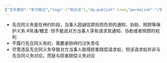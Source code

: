 ```yaml
---
{"文件类别":"学习笔记","tags":["知识点"],"dg-publish":true,"permalink":"/学习笔记/知识点/先合同义务/","dgPassFrontmatter":true,"noteIcon":""}
---
```


- 先合同义务是在缔约阶段，当事人因诚信原则而负担的通知、协助、照顾等保护义务 #背诵/概念 
·但不能说对方当事人享有请求其通知、协助或者照顾的权利
- 不履行先合同义务的，需要承担缔约过失责任
- 尽管违反先合同义务导致对方当事人取得损害赔偿请求权，但该请求权并非与先合同义务对应，而是与损害赔偿义务对应